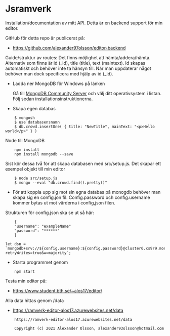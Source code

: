 # Jsramverk

Installation/documentation av mitt API.
Detta är en backend support för min editor.

GitHub för detta repo är publicerat på:

* https://github.com/alexander97olsson/editor-backend

Guide/struktur av routes:
Det finns möjlighet att hämta/addera/hämta.
Alternativ som finns är id (_id), title (title), text (maintext). Id skapas automatiskt och behöver inte ta hänsyn till. När man 
uppdaterar något behöver man dock specificera med hjälp av id (_id).

* Ladda ner MongoDB för Windows på länken

    Gå till <a href="https://www.mongodb.com/try/download/community">MongoDB Community Server</a> och välj ditt operativsystem i listan. Följ sedan installationsinstruktionerna.

* Skapa egen databas

```
    $ mongosh
    $ use databasensnamn
    $ db.crowd.insertOne( { title: "NewTitle", mainText: "<p>Hello world</p>" } )
```
Node till MongoDB

```
    npm install
    npm install mongodb --save
```
Sist kör dessa två för att skapa databasen med src/setup.js. Det skapar ett exempel objekt till min editor

```
    $ node src/setup.js
    $ mongo --eval "db.crowd.find().pretty()"
```

* För att koppla upp sig mot sin egna databas på monogdb behöver man skapa sig en config.jon fil. Config.password
och config.username kommer bytas ut mot värderna i config,json filen.

Strukturen för config.json ska se ut så här:

```
    {
    "username": "exampleName"
    "password": "******"
    }
```

```
let dsn = `mongodb+srv://${config.username}:${config.password}@cluster0.xs9r9.mongodb.net/myFirstDatabase?retryWrites=true&w=majority`;
```

* Starta programmet genom

```
    npm start
```

Testa min editor på:

* https://www.student.bth.se/~alos17/editor/

Alla data hittas genom /data

* https://ramverk-editor-alos17.azurewebsites.net/data

```
    https://ramverk-editor-alos17.azurewebsites.net/data
```


```
    Copyright (c) 2021 Alexander Olsson, alexander93olsson@hotmail.com
```